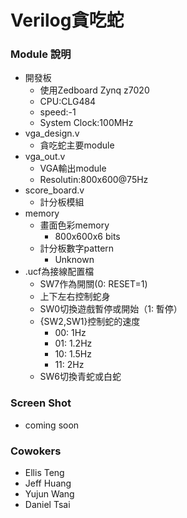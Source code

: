 Verilog貪吃蛇
===
### Module 說明
+ 開發板
    + 使用Zedboard Zynq z7020
    + CPU:CLG484
    + speed:-1
    + System Clock:100MHz
+ vga_design.v
    + 貪吃蛇主要module
+ vga_out.v
    + VGA輸出module
    + Resolutin:800x600@75Hz
+ score_board.v
    + 計分板模組
+ memory
    + 畫面色彩memory
        + 800x600x6 bits
    + 計分板數字pattern
        + Unknown
+ .ucf為接線配置檔
    + SW7作為開關(0: RESET=1)
    + 上下左右控制蛇身
    + SW0切換遊戲暫停或開始（1: 暫停）
    + {SW2,SW1}控制蛇的速度
        + 00: 1Hz
        + 01: 1.2Hz
        + 10: 1.5Hz
        + 11: 2Hz
    + SW6切換青蛇或白蛇

### Screen Shot
+ coming soon

### Cowokers
+ Ellis Teng
+ Jeff Huang
+ Yujun Wang
+ Daniel Tsai
